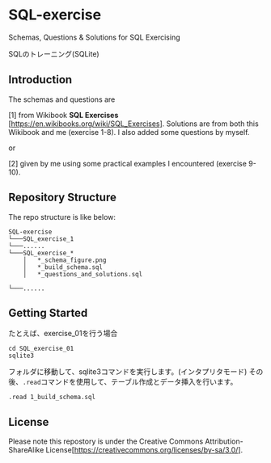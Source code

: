 # SQL-exercise
Schemas, Questions &amp; Solutions for SQL Exercising

SQLのトレーニング(SQLite)

## Introduction
The schemas and questions are

[1] from Wikibook **SQL Exercises** [https://en.wikibooks.org/wiki/SQL_Exercises]. Solutions are from both this Wikibook and me (exercise 1-8). I also added some questions by myself.

or

[2] given by me using some practical examples I encountered (exercise 9-10).

## Repository Structure
The repo structure is like below:
```
SQL-exercise
└───SQL_exercise_1
└───......
└───SQL_exercise_*
    │   *_schema_figure.png
    │   *_build_schema.sql
    │   *_questions_and_solutions.sql

└───......

```

## Getting Started

たとえば、exercise_01を行う場合

```commandline
cd SQL_exercise_01
sqlite3
```

フォルダに移動して、sqlite3コマンドを実行します。(インタプリタモード)
その後、`.read`コマンドを使用して、テーブル作成とデータ挿入を行います。


```commandline
.read 1_build_schema.sql
```

## License
Please note this repostory is under the Creative Commons Attribution-ShareAlike License[https://creativecommons.org/licenses/by-sa/3.0/].
